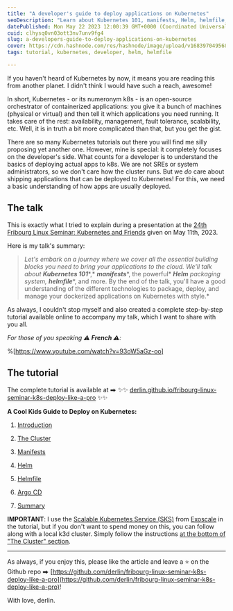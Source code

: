 ```yaml
---
title: "A developer's guide to deploy applications on Kubernetes"
seoDescription: "Learn about Kubernetes 101, manifests, Helm, helmfile, and Argo CD from a developer's perspective to deploy your apps on k8s with style."
datePublished: Mon May 22 2023 12:00:39 GMT+0000 (Coordinated Universal Time)
cuid: clhysq0vn03ott3nv7unv9fg4
slug: a-developers-guide-to-deploy-applications-on-kubernetes
cover: https://cdn.hashnode.com/res/hashnode/image/upload/v1683970495680/969b62b7-c5d2-4b8c-9f54-4b5aafad8b03.png
tags: tutorial, kubernetes, developer, helm, helmfile

---
```


If you haven't heard of Kubernetes by now, it means you are reading this from another planet. I didn't think I would have such a reach, awesome!

In short, Kubernetes - or its numeronym k8s - is an open-source orchestrator of containerized applications: you give it a bunch of machines (physical or virtual) and then tell it which applications you need running. It takes care of the rest: availability, management, fault tolerance, scalability, etc. Well, it is in truth a bit more complicated than that, but you get the gist.

There are so many Kubernetes tutorials out there you will find me silly proposing yet another one. However, mine is special: it completely focuses on the developer's side. What counts for a developer is to understand the basics of deploying actual apps to k8s. We are not SREs or system administrators, so we don't care how the cluster runs. But we *do* care about shipping applications that can be deployed to Kubernetes! For this, we need a basic understanding of how apps are usually deployed.

## The talk

This is exactly what I tried to explain during a presentation at the [24th Fribourg Linux Seminar: Kubernetes and Friends](https://www.meetup.com/fribourg-linux-seminar/events/292354383) given on May 11th, 2023.

Here is my talk's summary:

> *Let's embark on a journey where we cover all the essential building blocks you need to bring your applications to the cloud. We'll talk about* ***Kubernetes 101***\*,\* ***manifests***\*, the powerful\* ***Helm*** *packaging system,* ***helmfile***\*, and more. By the end of the talk, you'll have a good understanding of the different technologies to package, deploy, and manage your dockerized applications on Kubernetes with style.\*

As always, I couldn't stop myself and also created a complete step-by-step tutorial available online to accompany my talk, which I want to share with you all.

*For those of you speaking* ***⚠ French ⚠****:*

%[https://www.youtube.com/watch?v=93oW5aGz-oo] 

## The tutorial

The complete tutorial is available at ⮕ ✨✨ [derlin.github.io/fribourg-linux-seminar-k8s-deploy-like-a-pro](http://derlin.github.io/fribourg-linux-seminar-k8s-deploy-like-a-pro) ✨✨

**A Cool Kids Guide to Deploy on Kubernetes:**

1. [Introduction](https://derlin.github.io/fribourg-linux-seminar-k8s-deploy-like-a-pro/)
    
2. [The Cluster](https://derlin.github.io/fribourg-linux-seminar-k8s-deploy-like-a-pro/00-sks/)
    
3. [Manifests](https://derlin.github.io/fribourg-linux-seminar-k8s-deploy-like-a-pro/01-deploy-raw/)
    
4. [Helm](https://derlin.github.io/fribourg-linux-seminar-k8s-deploy-like-a-pro/02-helm/)
    
5. [Helmfile](https://derlin.github.io/fribourg-linux-seminar-k8s-deploy-like-a-pro/03-helmfile/)
    
6. [Argo CD](https://derlin.github.io/fribourg-linux-seminar-k8s-deploy-like-a-pro/04-argo/)
    
7. [Summary](https://derlin.github.io/fribourg-linux-seminar-k8s-deploy-like-a-pro/05-summary/)
    

**IMPORTANT**: I use the [Scalable Kubernetes Service (SKS)](https://community.exoscale.com/documentation/sks) from [Exoscale](https://exoscale.com/) in the tutorial, but if you don't want to spend money on this, you can follow along with a local k3d cluster. Simply follow the instructions [at the bottom of "The Cluster" section](https://derlin.github.io/fribourg-linux-seminar-k8s-deploy-like-a-pro/00-sks/#want-to-work-locally).

---

As always, if you enjoy this, please like the article and leave a :star: on the Github repo ⮕ [https://github.com/derlin/fribourg-linux-seminar-k8s-deploy-like-a-pro](https://github.com/derlin/fribourg-linux-seminar-k8s-deploy-like-a-pro)!

With love, derlin.